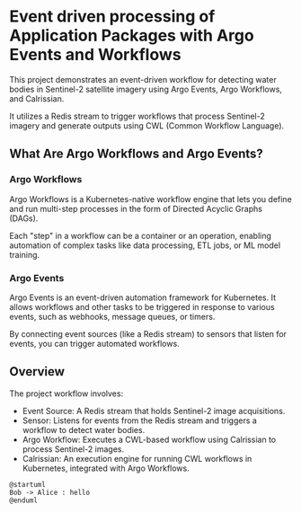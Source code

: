 # Event driven processing of Application Packages with Argo Events and Workflows

This project demonstrates an event-driven workflow for detecting water bodies in Sentinel-2 satellite imagery using Argo Events, Argo Workflows, and Calrissian. 

It utilizes a Redis stream to trigger workflows that process Sentinel-2 imagery and generate outputs using CWL (Common Workflow Language).

## What Are Argo Workflows and Argo Events?

### Argo Workflows

Argo Workflows is a Kubernetes-native workflow engine that lets you define and run multi-step processes in the form of Directed Acyclic Graphs (DAGs).

Each "step" in a workflow can be a container or an operation, enabling automation of complex tasks like data processing, ETL jobs, or ML model training.

### Argo Events

Argo Events is an event-driven automation framework for Kubernetes. It allows workflows and other tasks to be triggered in response to various events, such as webhooks, message queues, or timers.

By connecting event sources (like a Redis stream) to sensors that listen for events, you can trigger automated workflows.

## Overview

The project workflow involves:

* Event Source: A Redis stream that holds Sentinel-2 image acquisitions.
* Sensor: Listens for events from the Redis stream and triggers a workflow to detect water bodies.
* Argo Workflow: Executes a CWL-based workflow using Calrissian to process Sentinel-2 images.
* Calrissian: An execution engine for running CWL workflows in Kubernetes, integrated with Argo Workflows.

```puml
@startuml
Bob -> Alice : hello
@enduml
```